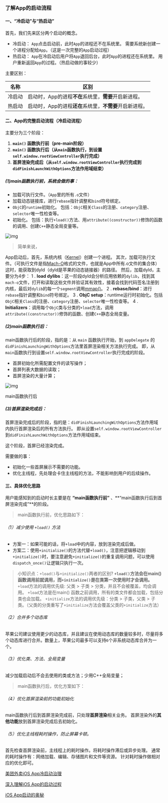 ### 了解App的启动流程

#### 一、“冷启动”与“热启动”

首先，我们先来区分两个启动的概念。

- 冷启动：
   `App`点击启动前，此时`App`的进程还不在系统里。
   需要系统新创建一个进程分配给`App`。（这是一次完整的`App`启动过程）
- 热启动：
   `App`在冷启动后用户将`App`退回后台，此时`App`的进程还在系统里。
   用户重新返回`App`的过程。（热启动做的事较少）

主要区别：

| 名称   | 区别                                                    |
| ------ | ------------------------------------------------------- |
| 冷启动 | 启动时，App的进程**不在**系统里，**需要**开启新进程。   |
| 热启动 | 启动时，App的进程**还在**系统里，**不需要**开启新进程。 |



#### 二、App的完整启动流程（冷启动流程）

主要分为三个阶段：

1. **`main()` 函数执行前（pre-main阶段）**
2. **`main()` 函数执行后（从`main`函数执行，到设置`self.window.rootViewController`执行完成）**
3. **首屏渲染完成后（从`self.window.rootViewController`执行完成到`didFinishLaunchWithOptions`方法作用域结束）**

##### (1)main函数执行前，系统会做的事：

- 加载可执行文件。（`App`里的所有`.o`文件）
- 加载动态链接库，进行`rebase`指针调整和`bind`符号绑定。
- `ObjC`的`runtime`初始化。
   包括：`ObjC`相关`Class`的注册、`category`注册、`selector`唯一性检查等。
- 初始化。
   包括：执行`+load()`方法、用`attribute((constructor))`修饰的函数的调用、创建`C++`静态全局变量等。

![img](https://raw.githubusercontent.com/awanglilong/blog/main/uPic/3407530-e2ef61997bbd7fb7.png)

> 简单来说，

App启动后，首先，系统内核（[Kernel](https://links.jianshu.com/go?to=https%3A%2F%2Fbaike.so.com%2Fdoc%2F6792525-7009150.html)）创建一个进程。
 其次，加载可执行文件。（可执行文件是指[Mach-O](https://links.jianshu.com/go?to=http%3A%2F%2Fwww.cocoachina.com%2Farticles%2F10988)格式的文件，也就是App中所有.o文件的集合体）这时，能获取到dyld（dyld是苹果的动态链接器）的路径。
 然后，加载dyld，主要分为4步：
 1 . **load dylibs**：这一阶段dyld会分析应用依赖的`dylib`，找到其`mach-o`文件，打开和读取这些文件并验证其有效性，接着会找到代码签名注册到内核，最后对`dylib`的每一个`segment`调用[mmap()](https://links.jianshu.com/go?to=https%3A%2F%2Fbaike.so.com%2Fdoc%2F6784320-7000923.html)。
 2 . **rebase/bind**：进行`rebase`指针调整和`bind`符号绑定。
 3 . **ObjC setup**：runtime运行时初始化。包括`ObjC`相关`Class`的注册、`category`注册、`selector`唯一性检查等。
 4 . **Initializers**：调用每个`ObjC`类与分类的`+load`方法，调用`attribute((constructor))`修饰的函数、创建`C++`静态全局变量。

##### (2)main函数执行后：

main函数执行后的阶段，指的是：从 `main` 函数执行开始，到 `appDelegate` 的 `didFinishLaunchingWithOptions`方法里首屏渲染相关方法执行完成。
 即，从`main`函数执行到设置`self.window.rootViewController`执行完成的阶段。

- 首屏初始化所需配置文件的读写操作；
- 首屏列表大数据的读取；
- 首屏渲染的大量计算；

![img](https://raw.githubusercontent.com/awanglilong/blog/main/uPic/3407530-36c431cd9b81e486.png)

main函数执行后

##### (3)首屏渲染完成后：

首屏渲染完成后的阶段，指的是：`didFinishLaunchingWithOptions`方法作用域
 内执行首屏渲染后的所有方法执行。
 即从设置`self.window.rootViewController`到`didFinishLaunchWithOptions`方法作用域结束。

这个阶段，首屏已经渲染完成。

需要做的事：

- 初始化一些首屏展示不需要的功能。
- 优化主线程，先处理会卡住主线程的方法，不能影响到用户的后续操作。



#### 三、具体优化思路

用户能感知到的启动时长主要是在 **“main函数执行前”** 、**“main函数执行后到首屏渲染完成”**的阶段。

> main函数执行前，优化思路如下：

###### （1）减少使用 `+load()` 方法

- 方案一：如果可能的话，将`+load`中的内容，放到渲染完成后做。
- 方案二：使用`+initialize()`的方法代替`+load()`，注意把逻辑移动到`+initialize()`时，要注意避免`+initialize()`的重复调用问题，可以使用`dispatch_once()`让逻辑只执行一次。

> 小知识点：`+load()`与`+initialize()`两者的区别?
>  **`+load()`方法会在main()函数调用前就调用，而`+initialize()`是在类第一次使用时才会调用。**
>  `+load`方法的调用优先级: 父类 > 子类 > 分类，并且不会被覆盖，均会调用。
>  `+load`方法是在main() 函数之前调用，所有的类文件都会加载，包括分类也会加载。
>  `+initialize`方法的调用优先级：分类 > 子类，父类 > 子类。（父类的分类重写了`+initialize`方法会覆盖父类的`+initialize`方法）

###### （2）合并多个动态库

苹果公司建议使用更少的动态库，并且建议在使用动态库的数量较多时，尽量将多个动态库进行合并。数量上，苹果公司最多可以支持`6`个非系统动态库合并为一个。

###### （3）优化类、方法、全局变量

减少加载启动后不会去使用的类或方法；少用C++全局变量；

> main函数执行后，优化方案如下：

###### （4）优化首屏渲染前的功能初始化

main函数执行后到首屏渲染完成前，只处理**首屏渲染**相关业务。
 首屏渲染外的**其他功能**放到首屏渲染完成后去初始化。

###### （5）优化主线程耗时操作，防止屏幕卡顿。

首先检查首屏渲染前，主线程上的耗时操作。将耗时操作滞后或异步处理。
 通常的耗时操作有：网络加载、编辑、存储图片和文件等资源。
 针对耗时操作做相对应的优化即可。

[美团外卖iOS App冷启动治理](https://tech.meituan.com/2018/12/06/waimai-ios-optimizing-startup.html)

[深入理解iOS App的启动过程](https://blog.csdn.net/Hello_Hwc/article/details/78317863)

[iOS App启动的奥秘](https://harryyan.github.io/2019/0420/the-mystery-of-ios-app-launch)